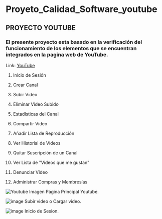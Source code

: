 # Proyeto_Calidad_Software_youtube

## PROYECTO YOUTUBE

### El presente proyecto esta basado en la verificación del funcionamiento de los elementos que se encuentran integrados en la pagina web de YouTube.

Link: [YouTube](https://www.youtube.com/)

1. Inicio de Sesión

2. Crear Canal

3. Subir Video

4. Eliminar Video Subido

5. Estadísticas del Canal

6. Compartir Video

7. Añadir Lista de Reproducción

8. Ver Historial de Videos

9. Quitar Suscripción de un Canal

10. Ver Lista de "Videos que me gustan"

11. Denunciar Video 

12. Administrar Compras y Membresías

![Youtube](https://user-images.githubusercontent.com/81272105/137568942-3d6e2f0c-5ce2-48d2-9693-05b10de64c02.JPG)
Imagen Página Principal Youtube.

![image](https://user-images.githubusercontent.com/81272105/137569018-e028b140-7c58-4c59-a84d-eb274b84c750.png)
Subir video o Cargar video.

![image](https://user-images.githubusercontent.com/81272105/137569076-46ba6274-aad1-4a4c-9702-036007365a4c.png)
Inicio de Sesion.

